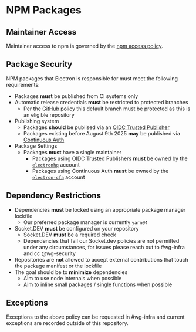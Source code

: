 # NPM Packages

## Maintainer Access

Maintainer access to npm is governed by the [npm access policy](./access/npm.md).

## Package Security

NPM packages that Electron is responsible for must meet the following requirements:

* Packages **must** be published from CI systems only
* Automatic release credentials **must** be restricted to protected branches
  * Per the [GitHub policy](github.md) this default branch must be protected as this is an eligible repository
* Publishing system
  * Packages **should** be publised via an [OIDC Trusted Publisher](https://docs.npmjs.com/trusted-publishers)
  * Packages existing before August 9th 2025 **may** be published via [Continuous Auth](https://github.com/continuousauth/web)
* Package Settings
  * Packages **must** have a single maintainer
    * Packages using OIDC Trusted Publishers **must** be owned by the [`electronhq`](https://www.npmjs.com/~electronhq) account
    * Packages using Continuous Auth **must** be owned by the [`electron-cfa`](https://www.npmjs.com/~electron-cfa) account

## Dependency Restrictions

* Dependencies **must** be locked using an appropriate package manager lockfile
  * Our preferred package manager is currently `yarn@4`
* Socket.DEV **must** be configured on your repository
  * Socket.DEV **must** be a required check
  * Dependencies that fail our Socket.dev policies are not permitted under any circumstances, for issues please reach out to #wg-infra and cc @wg-security
* Repositories are **not** allowed to accept external contributions that touch the package manifest or the lockfile
* The goal should be to **minimize** dependencies
  * Aim to use node internals when possible
  * Aim to inline small packages / single functions when possible

## Exceptions

Exceptions to the above policy can be requested in #wg-infra and current exceptions are recorded outside of this repository.

